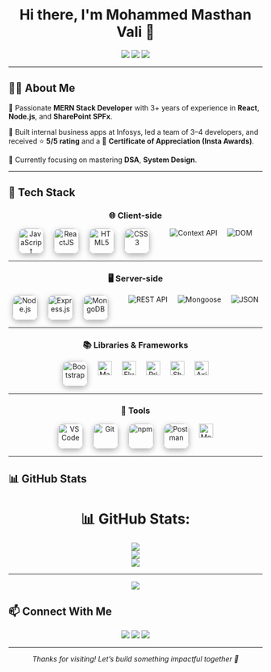 <h1 align="center">Hi there, I'm Mohammed Masthan Vali 👋</h1>

<p align="center">
  <img src="https://img.shields.io/badge/MERN%20Stack-Developer-blueviolet?style=for-the-badge&logo=react" />
  <img src="https://img.shields.io/badge/3+_Years-Experience-brightgreen?style=for-the-badge&logo=github" />
  <img src="https://img.shields.io/badge/Open-To-Opportunities-yellow?style=for-the-badge&logo=handshake" />
</p>

---

## 🧑‍💻 About Me

🎯 Passionate **MERN Stack Developer** with 3+ years of experience in **React**, **Node.js**, and **SharePoint SPFx**.

💼 Built internal business apps at Infosys, led a team of 3–4 developers, and received ⭐ **5/5 rating** and a 🏅 **Certificate of Appreciation (Insta Awards)**.

🧠 Currently focusing on mastering **DSA**, **System Design**.

---

## 🚀 Tech Stack

<div align="center">

### 🌐 Client-side

<div style="display: flex; flex-wrap: wrap; justify-content: center; gap: 20px;">
  <img title="JavaScript" src="https://skillicons.dev/icons?i=js" height="50" style="transform: perspective(500px) rotateY(5deg); box-shadow: 0 4px 12px rgba(0,0,0,0.3); border-radius: 12px;" />
  <img title="ReactJS" src="https://skillicons.dev/icons?i=react" height="50" style="transform: perspective(500px) rotateY(5deg); box-shadow: 0 4px 12px rgba(0,0,0,0.3); border-radius: 12px;" />
  <img title="HTML5" src="https://skillicons.dev/icons?i=html" height="50" style="transform: perspective(500px) rotateY(5deg); box-shadow: 0 4px 12px rgba(0,0,0,0.3); border-radius: 12px;" />
  <img title="CSS3" src="https://skillicons.dev/icons?i=css" height="50" style="transform: perspective(500px) rotateY(5deg); box-shadow: 0 4px 12px rgba(0,0,0,0.3); border-radius: 12px;" />
</br>
    <img src="https://img.shields.io/badge/Context_API-React-blue?style=for-the-badge" title="Context API" />
  <img src="https://img.shields.io/badge/DOM-Manipulation-orange?style=for-the-badge" title="DOM" />
</div>


---

### 🖥️ Server-side

<div style="display: flex; flex-wrap: wrap; justify-content: center; gap: 20px;">
  <img title="Node.js" src="https://skillicons.dev/icons?i=nodejs" height="50" style="transform: perspective(500px) rotateY(5deg); box-shadow: 0 4px 12px rgba(0,0,0,0.3); border-radius: 12px;" />
  <img title="Express.js" src="https://skillicons.dev/icons?i=express" height="50" style="transform: perspective(500px) rotateY(5deg); box-shadow: 0 4px 12px rgba(0,0,0,0.3); border-radius: 12px;" />
  <img title="MongoDB" src="https://skillicons.dev/icons?i=mongodb" height="50" style="transform: perspective(500px) rotateY(5deg); box-shadow: 0 4px 12px rgba(0,0,0,0.3); border-radius: 12px;" />
</br>
    <img src="https://img.shields.io/badge/REST_API-JSON-blueviolet?style=for-the-badge" title="REST API" />
  <img src="https://img.shields.io/badge/Mongoose-ODM%20for%20MongoDB-green?style=for-the-badge" title="Mongoose" />
  <img src="https://img.shields.io/badge/JSON-Data-lightgrey?style=for-the-badge" title="JSON" />

</div>

---

### 📚 Libraries & Frameworks

<div style="display: flex; flex-wrap: wrap; justify-content: center; gap: 20px;">
  <img title="Bootstrap" src="https://skillicons.dev/icons?i=bootstrap" height="50" style="transform: perspective(500px) rotateY(5deg); box-shadow: 0 4px 12px rgba(0,0,0,0.3); border-radius: 12px;" />
  <img title="Material UI" src="https://img.shields.io/badge/Material--UI-007FFF?style=flat&logo=mui&logoColor=white" height="28" />
  <img title="Fluent UI" src="https://img.shields.io/badge/Fluent%20UI-217346?style=flat&logo=microsoft&logoColor=white" height="28" />
  <img title="PrimeReact" src="https://img.shields.io/badge/PrimeReact-81C784?style=flat&logo=data:image/svg+xml;base64,&logoColor=white" height="28" />
  <img title="SharePoint SPFx" src="https://img.shields.io/badge/SPFx-0078D4?style=flat&logo=sharepoint&logoColor=white" height="28" />
  <img title="Axios" src="https://img.shields.io/badge/Axios-5A29E4?style=flat&logo=axios&logoColor=white" height="28" />
</div>

---

### 🧰 Tools

<div style="display: flex; flex-wrap: wrap; justify-content: center; gap: 20px;">
  <img title="VS Code" src="https://skillicons.dev/icons?i=vscode" height="50" style="transform: perspective(500px) rotateY(5deg); box-shadow: 0 4px 12px rgba(0,0,0,0.3); border-radius: 12px;" />
  <img title="Git" src="https://skillicons.dev/icons?i=git" height="50" style="transform: perspective(500px) rotateY(5deg); box-shadow: 0 4px 12px rgba(0,0,0,0.3); border-radius: 12px;" />
  <img title="npm" src="https://skillicons.dev/icons?i=npm" height="50" style="transform: perspective(500px) rotateY(5deg); box-shadow: 0 4px 12px rgba(0,0,0,0.3); border-radius: 12px;" />
  <img title="Postman" src="https://skillicons.dev/icons?i=postman" height="50" style="transform: perspective(500px) rotateY(5deg); box-shadow: 0 4px 12px rgba(0,0,0,0.3); border-radius: 12px;" />
  <img title="MongoDB Compass" src="https://img.shields.io/badge/MongoDB%20Compass-47A248?style=flat&logo=mongodb&logoColor=white" height="28" />
</div>

</div>


---

## 📊 GitHub Stats

<div align="center">

# 📊 GitHub Stats:
![](https://github-readme-stats.vercel.app/api?username=masthanvalismd&theme=radical&hide_border=false&include_all_commits=true&count_private=false)<br/>
![](https://nirzak-streak-stats.vercel.app/?user=masthanvalismd&theme=radical&hide_border=false)<br/>
![](https://github-readme-stats.vercel.app/api/top-langs/?username=masthanvalismd&theme=radical&hide_border=false&include_all_commits=true&count_private=false&layout=compact)

---
[![](https://visitcount.itsvg.in/api?id=masthanvalismd&icon=0&color=0)](https://visitcount.itsvg.in)

<!-- Proudly created with GPRM ( https://gprm.itsvg.in ) -->

</div>


## 📫 Connect With Me

<p align="center">
  <a href="mailto:masthanvalismd@gmail.com"><img src="https://img.shields.io/badge/Gmail-D14836?style=for-the-badge&logo=gmail&logoColor=white" /></a>
  <a href="https://www.linkedin.com/in/mohammed-masthan-vali-a99385215"><img src="https://img.shields.io/badge/LinkedIn-blue?style=for-the-badge&logo=linkedin&logoColor=white" /></a>
  <a href="https://www.instagram.com/masthanvalismd"><img src="https://img.shields.io/badge/Instagram-E4405F?style=for-the-badge&logo=instagram&logoColor=white" /></a>
</p>

---

<p align="center"><i>Thanks for visiting! Let’s build something impactful together 🚀</i></p>
